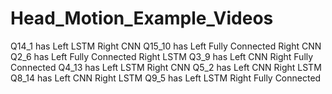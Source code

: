 # Head_Motion_Example_Videos
Q14_1  has Left LSTM             Right  CNN
Q15_10 has Left Fully Connected  Right  CNN
Q2_6   has Left Fully Connected  Right  LSTM
Q3_9   has Left CNN              Right  Fully Connected
Q4_13  has Left LSTM             Right  CNN
Q5_2   has Left CNN              Right  LSTM
Q8_14  has Left CNN              Right  LSTM
Q9_5   has Left LSTM             Right  Fully Connected
